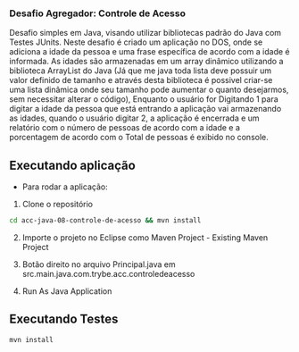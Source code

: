 ### Desafio Agregador: Controle de Acesso

Desafio simples em Java, visando utilizar bibliotecas padrão do Java com Testes JUnits. Neste desafio é criado um aplicação no DOS, onde se adiciona a idade da pessoa e uma frase específica de acordo com a idade é informada. As idades são armazenadas em um array dinâmico utilizando a biblioteca ArrayList do Java (Já que me java toda lista deve possuir um valor definido de tamanho e através desta biblioteca é possivel criar-se uma lista dinâmica onde seu tamanho pode aumentar o quanto desejarmos, sem necessitar alterar o código), Enquanto o usuário for Digitando 1 para digitar a idade da pessoa que está entrando a aplicação vai armazenando as idades, quando o usuário digitar 2, a aplicação é encerrada e um relatório com o número de pessoas de acordo com a idade e a porcentagem de acordo com o Total de pessoas é exibido no console.


## Executando aplicação

- Para rodar a aplicação:

1. Clone o repositório

  ```bash
  cd acc-java-08-controle-de-acesso && mvn install
  ```

2. Importe o projeto no Eclipse como Maven Project - Existing Maven Project

3. Botão direito no arquivo Principal.java em src.main.java.com.trybe.acc.controledeacesso

4. Run As Java Application

## Executando Testes

  ```bash
  mvn install
  ```
